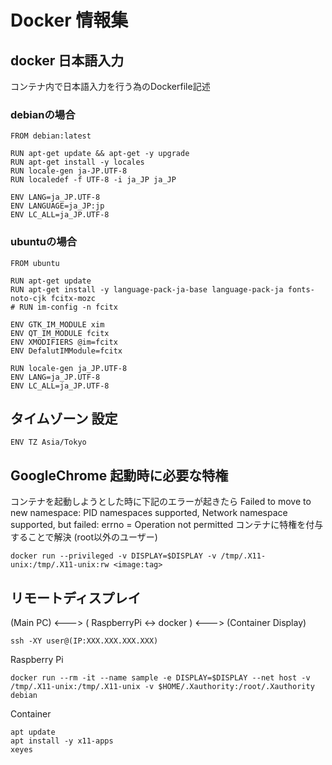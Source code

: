 # Docker 情報集
## docker 日本語入力
コンテナ内で日本語入力を行う為のDockerfile記述
### debianの場合
```
FROM debian:latest

RUN apt-get update && apt-get -y upgrade
RUN apt-get install -y locales
RUN locale-gen ja-JP.UTF-8
RUN localedef -f UTF-8 -i ja_JP ja_JP

ENV LANG=ja_JP.UTF-8
ENV LANGUAGE=ja_JP:jp
ENV LC_ALL=ja_JP.UTF-8
```
### ubuntuの場合
```
FROM ubuntu

RUN apt-get update
RUN apt-get install -y language-pack-ja-base language-pack-ja fonts-noto-cjk fcitx-mozc
# RUN im-config -n fcitx

ENV GTK_IM_MODULE xim
ENV QT_IM_MODULE fcitx
ENV XMODIFIERS @im=fcitx
ENV DefalutIMModule=fcitx

RUN locale-gen ja_JP.UTF-8  
ENV LANG=ja_JP.UTF-8
ENV LC_ALL=ja_JP.UTF-8
```
## タイムゾーン 設定
```
ENV TZ Asia/Tokyo
```
## GoogleChrome 起動時に必要な特権
コンテナを起動しようとした時に下記のエラーが起きたら
Failed to move to new namespace: PID namespaces supported, Network namespace supported, but failed: errno = Operation not permitted
コンテナに特権を付与することで解決 (root以外のユーザー)
```
docker run --privileged -v DISPLAY=$DISPLAY -v /tmp/.X11-unix:/tmp/.X11-unix:rw <image:tag>
```
## リモートディスプレイ
(Main PC) <---> ( RaspberryPi <-> docker ) <---> (Container Display)
```
ssh -XY user@(IP:XXX.XXX.XXX.XXX)
```
Raspberry Pi
```
docker run --rm -it --name sample -e DISPLAY=$DISPLAY --net host -v /tmp/.X11-unix:/tmp/.X11-unix -v $HOME/.Xauthority:/root/.Xauthority debian
```
Container 
```
apt update 
apt install -y x11-apps
xeyes
```